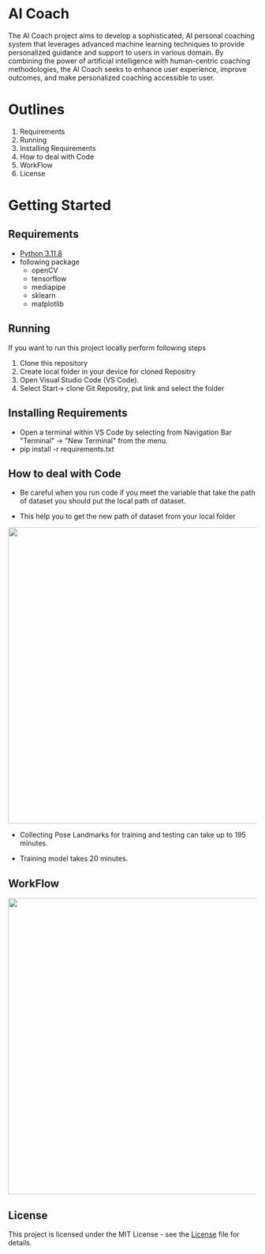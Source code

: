 # AI Coach
The AI Coach project aims to develop a sophisticated, AI personal coaching system that leverages advanced machine learning techniques to provide personalized guidance and support to users in various domain. By combining the power of artificial intelligence with human-centric coaching methodologies, the AI Coach seeks to enhance user experience, improve outcomes, and make personalized coaching accessible to user.

# Outlines
1. Requirements
2. Running
3. Installing Requirements
4. How to deal with Code
5. WorkFlow
6. License
# Getting Started
## Requirements


- [Python 3.11.8](https://www.python.org/downloads/release/python-3118/) 
- following package
   - openCV
   - tensorflow
   - mediapipe
   - sklearn
   - matplotlib
 
  
## Running
If you want to run this project locally perform following steps 


1. Clone this repository
2. Create local folder in your device for cloned Repositry 
3. Open Visual Studio Code (VS Code).
4.  Select Start-> clone Git Repositry, put link and select the folder

## Installing Requirements
- Open a terminal within VS Code by selecting from Navigation Bar "Terminal" -> "New Terminal" from the menu.
- pip install -r requirements.txt


## How to deal with Code
- Be careful when you run code if you meet the variable that take the path of dataset you should put the local path of dataset.


- This help you to get the new path of dataset from your local folder
 <img src="/Path.png" width="600">

 
- Collecting Pose Landmarks for training and testing can take up to 195 minutes.

  
- Training model takes 20 minutes.


## WorkFlow
<img src="/Architecture.png" width="600" >

## License
This project is licensed under the MIT License - see the [License](/License) file for details.


  






